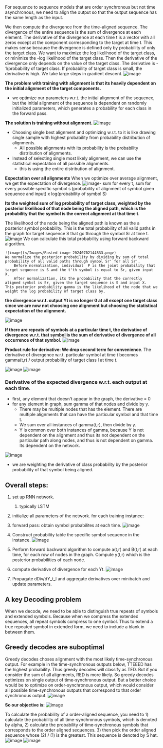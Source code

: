 For sequence to sequence models that are order synchronous but not time asynchronous, we need to align the output so that the output sequence has the same length as the input.

We then compute the divergence from the time-aligned sequence.
	The divergence of the entire sequence is the sum of divergence at each element.
	The derivative of the divergence at each time t is a vector with all zeros except at the component corresponding to the target at time t.
	This makes sense because the divergence is defined only by probability of only the target class. We want to maximize the log likelihood of the target class, or minimize the -log likelihood of the target class.
	Then the derivative of the divergence only depends on the value of the target class.
	The derivative is - 1/probability of target class.
		If probability of target class is small, the derivative is high. We take large steps in gradient descent.
![image](</Images/Pasted image 20240702141726.png>)


**The problem with training with alignment is that its heavily dependent on the initial alignment of the target components.** 
- we optimize our parameters w.r.t. the initial alignment of the sequence, but the initial alignment of the sequence is dependent on randomly initialized parameters, which generates a probability for each class in the forward pass.


**The solution is training without alignment.**
![image](</Images/Pasted image 20240702142611.png>)
- Choosing single best alignment and optimizing w.r.t. to it is like drawing single sample with highest probability from probability distribution of alignments.
	- All possible alignments with its probability is the probability distribution of alignments.
- Instead of selecting single most likely alignment, we can use the statistical expectation of all possible alignments.
	- this is using the entire distribution of alignment.


**Expectation over all alignments**
When we optimize over average alignment, we get the expectation of divergence. 
![image](</Images/Pasted image 20240702143039.png>)- sum for every t,
	sum for every possible specific symbol s 
		(probability of alignment of symbol given sequence and input) x log(probability of symbol S)

**Its the weighted sum of log probability of target class, weighted by the posterior likelihood of that node being the aligned path, which is the probability that the symbol is the correct alignment at that time t.**

The likelihood of the node being the aligned path is known as the a posterior symbol probability.
	This is the total probability of all valid paths in the graph for target sequence S that go through the symbol Sr at time t. 
	![image](</Images/Pasted image 20240702144602.png>)
	We can calculate this total probability using forward backward algorithm.

	![image](</Images/Pasted image 20240702144833.png>)
	We normalize the posterior probability by dividing by sum of total probability of all valid paths through symbol Sr' for all Sr'. 
		Before normalization, individual  P is the joint probability that target sequence is S and the t'th symbol is equal to Sr, given input X.
		After normalization, its the probability that the correctly aligned symbol is Sr, given the target sequence is S and input X.
	This posterior probability gamma is the likelihood of the node that we weight the log probability of target class by.








**the divergence w.r.t. output Yt is no longer 0 at all except one target class since we are now not choosing one alignment but choosing the statistical expectation of the alignment.**
	
![image](</Images/Pasted image 20240702145247.png>)



**If there are repeats of symbols at a particular time t, the derivative of divergence w.r.t. that symbol is the sum of derivative of divergence of all occurrence of that symbol.**
![image](</Images/Pasted image 20240702145731.png>)




**Product rule for derivative: We drop second term for convenience**.
	The derivative of divergence w.r.t. particular symbol at time t becomes gamma(t,r) / output probability of target class l at time t. 

![image](</Images/Pasted image 20240702145752.png>)
![image](</Images/Pasted image 20240702145801.png>)
### Derivative of the expected divergence w.r.t. each output at each time.
- first, any element that doesn't appear in the graph, the derivative = 0
- for any element in graph, sum gamma of that nodes and divide by y.
	- There may be multiple nodes that has the element. There are multiple alignments that can have the particular symbol and that time t. 
	- We sum over all instances of gamma(t,r), then divide by y.
	- Y is common over both instances of gamma, because Y is not dependent on the alignment and thus its not dependent on the particular path along nodes, and thus is not dependent on gamma. Its dependent on the network.


![image](</Images/Pasted image 20240702145849.png>)
- we are weighting the derivative of class probability by the posterior probability of that symbol being aligned.


## Overall steps:
1. set up RNN network.
	1. typically LSTM
2. initialize all parameters of the network.
for each training instance: 
3. forward pass: obtain symbol probabilites at each time.
![image](</Images/Pasted image 20240702150934.png>)

4. Construct probability table the specific symbol sequence in the instance.
![image](</Images/Pasted image 20240702151035.png>)
5. Perform forward backward algorithm to compute a(t,r) and B(t,r) at each time, for each row of nodes in the graph. Compute y(t,r) which is the posterior probabilities of each node.
6. compute derivative of divergence for each Yt.
	![image](</Images/Pasted image 20240702151233.png>)

7. Propagate dDiv/dY_t_l and aggregate derivatives over minibatch and update parameters.


## A key Decoding problem
When we decode, we need to be able to distinguish true repeats of symbols and extended symbols.
	Because when we compress the extended sequences, all repeat symbols compress to one symbol.
	Thus to extend a true repeated symbol in extended form, we need to include a blank in between them.
	

## Greedy decodes are suboptimal
Greedy decodes choses alignment with the most likely time-synchronous output.
	For example in the time-synchronous outputs below, TTEEED has the highest probability. Thus greedy decodes will classify as TED.
	But if you consider the sum of all alignments, RED is more likely.
So greedy decodes optimizes on single output of time-synchronous output.
But a better choice would be to optimize on order-synchronous output, which would consider all possible time-synchronous outputs that correspond to that order synchronous output.
![image](</Images/Pasted image 20240708085851.png>)

**So our objective is:**
![image](</Images/Pasted image 20240708090709.png>)

To calculate the probability of a order-aligned sequence, you need to 1) calculate the probability of all time-synchronous symbols, which is denoted by alpha, 2) calculate the probability of time-synchronous symbols that corresponds to the order aligned sequences. 3) then pick the order aligned sequence whose (2) / (1) is the greatest. This sequence is denoted by S hat.
![image](</Images/Pasted image 20240708091627.png>)
![image](</Images/Pasted image 20240708091555.png>)

